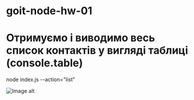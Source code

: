 # goit-node-hw-01

# Отримуємо і виводимо весь список контактів у вигляді таблиці (console.table)

node index.js --action="list"

![Image alt](https://github.com/Akirget/goit-node-hw-01/raw/main/1/image.png)
